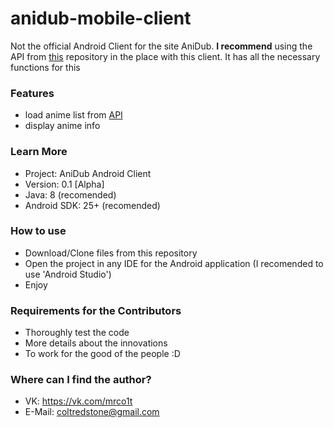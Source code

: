 # anidub-mobile-client #

Not the official Android Client for the site AniDub.
**I recommend** using the API from [this](https://github.com/MrCo1T/anidub-api) repository in the place with this client. It has all the necessary functions for this

### Features ###
* load anime list from [API](https://github.com/MrCo1T/anidub-api)
* display anime info

### Learn More ###

* Project: AniDub Android Client
* Version: 0.1 [Alpha]
* Java: 8 (recomended)
* Android SDK: 25+ (recomended)

### How to use ###

* Download/Clone files from this repository
* Open the project in any IDE for the Android application (I recomended to use 'Android Studio')
* Enjoy

### Requirements for the Contributors ###

* Thoroughly test the code
* More details about the innovations
* To work for the good of the people :D

### Where can I find the author? ###

* VK: https://vk.com/mrco1t
* E-Mail: coltredstone@gmail.com

